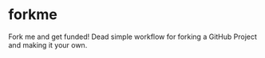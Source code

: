 # forkme
Fork me and get funded! Dead simple workflow for forking a GitHub Project and making it your own.
